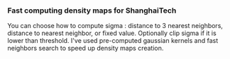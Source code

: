 ### Fast computing density maps for ShanghaiTech

You can choose how to compute sigma : distance to 3 nearest neighbors, distance to nearest neighbor, or fixed value. Optionally clip sigma if it is lower than threshold. 
I've used pre-computed gaussian kernels and fast neighbors search to speed up density maps creation.
